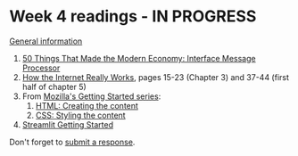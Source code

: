 # Week 4 readings - IN PROGRESS

[General information](../README.md#readings)

1. [50 Things That Made the Modern Economy: Interface Message Processor](https://www.bbc.co.uk/programmes/w3csz2wx)
1. [How the Internet Really Works](../README.md#readings), pages 15-23 (Chapter 3) and 37-44 (first half of chapter 5)
1. From [Mozilla's Getting Started series](https://developer.mozilla.org/en-US/docs/Learn_web_development/Getting_started):
   1. [HTML: Creating the content](https://developer.mozilla.org/en-US/docs/Learn_web_development/Core/Structuring_content)
   1. [CSS: Styling the content](https://developer.mozilla.org/en-US/docs/Learn_web_development/Getting_started/Your_first_website/Styling_the_content)
1. [Streamlit Getting Started](https://docs.streamlit.io/get-started)

Don't forget to [submit a response](../README.md#responses).
